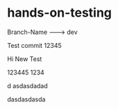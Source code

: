 # hands-on-testing
Branch-Name ---> dev

Test commit
12345

Hi New Test



123445
1234

d
asdasdadad

dasdasdasda
